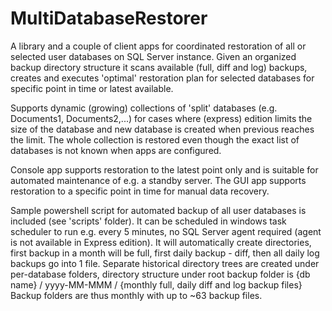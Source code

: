 # MultiDatabaseRestorer
A library and a couple of client apps for coordinated restoration of all or selected user databases on SQL Server instance.
Given an organized backup directory structure it scans available (full, diff and log) backups, creates and executes 'optimal' restoration plan for selected databases for specific point in time or latest available.

Supports dynamic (growing) collections of 'split' databases (e.g. Documents1, Documents2,...) for cases where (express) edition limits the size of the database and new database is created when previous reaches the limit.
The whole collection is restored even though the exact list of databases is not known when apps are configured.

Console app supports restoration to the latest point only and is suitable for automated maintenance of e.g. a standby server.
The GUI app supports restoration to a specific point in time for manual data recovery.

Sample powershell script for automated backup of all user databases is included (see 'scripts' folder).
It can be scheduled in windows task scheduler to run e.g. every 5 minutes, no SQL Server agent required (agent is not available in Express edition).
It will automatically create directories, first backup in a month will be full, first daily backup - diff, then all daily log backups go into 1 file.
Separate historical directory trees are created under per-database folders, directory structure under root backup folder is
{db name} / yyyy-MM-MMM / {monthly full, daily diff and log backup files}
Backup folders are thus monthly with up to ~63 backup files.